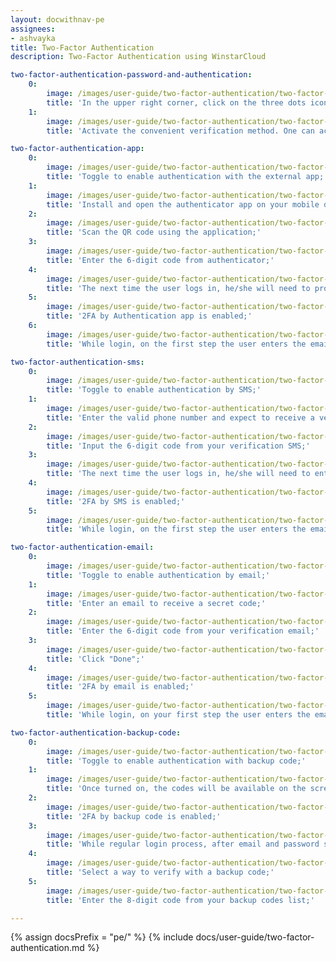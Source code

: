 ```yaml
---
layout: docwithnav-pe
assignees:
- ashvayka
title: Two-Factor Authentication
description: Two-Factor Authentication using WinstarCloud

two-factor-authentication-password-and-authentication:
    0:
        image: /images/user-guide/two-factor-authentication/two-factor-authentication-password-and-authentication-1-pe.png
        title: 'In the upper right corner, click on the three dots icon. In the dropdown menu, proceed with "Security";'
    1:
        image: /images/user-guide/two-factor-authentication/two-factor-authentication-password-and-authentication-2-pe.png
        title: 'Activate the convenient verification method. One can activate multiple providers. Save changes.'

two-factor-authentication-app:
    0:
        image: /images/user-guide/two-factor-authentication/two-factor-authentication-app-1-pe.png
        title: 'Toggle to enable authentication with the external app;'
    1:
        image: /images/user-guide/two-factor-authentication/two-factor-authentication-app-2-pe.png
        title: 'Install and open the authenticator app on your mobile device;'
    2:
        image: /images/user-guide/two-factor-authentication/two-factor-authentication-app-3-pe.png
        title: 'Scan the QR code using the application;'
    3:
        image: /images/user-guide/two-factor-authentication/two-factor-authentication-app-4-pe.png
        title: 'Enter the 6-digit code from authenticator;'
    4:
        image: /images/user-guide/two-factor-authentication/two-factor-authentication-app-5-pe.png
        title: 'The next time the user logs in, he/she will need to provide the code rendered by the application. Click "Done";'
    5:
        image: /images/user-guide/two-factor-authentication/two-factor-authentication-app-6-pe.png
        title: '2FA by Authentication app is enabled;'
    6:
        image: /images/user-guide/two-factor-authentication/two-factor-authentication-app-7-pe.png
        title: 'While login, on the first step the user enters the email and password. Afterward, user should enter the security code from the authenticator app.'

two-factor-authentication-sms:
    0:
        image: /images/user-guide/two-factor-authentication/two-factor-authentication-sms-1-pe.png
        title: 'Toggle to enable authentication by SMS;'
    1:
        image: /images/user-guide/two-factor-authentication/two-factor-authentication-sms-3-pe.png
        title: 'Enter the valid phone number and expect to receive a verification short message;'
    2:
        image: /images/user-guide/two-factor-authentication/two-factor-authentication-sms-4-pe.png
        title: 'Input the 6-digit code from your verification SMS;'
    3:
        image: /images/user-guide/two-factor-authentication/two-factor-authentication-sms-5-pe.png
        title: 'The next time the user logs in, he/she will need to enter the code from SMS. Click "Done";'
    4:
        image: /images/user-guide/two-factor-authentication/two-factor-authentication-sms-6-pe.png
        title: '2FA by SMS is enabled;'
    5:
        image: /images/user-guide/two-factor-authentication/two-factor-authentication-sms-7-pe.png
        title: 'While login, on the first step the user enters the email and password. Afterward, user should enter the security code from your SMS.'

two-factor-authentication-email:
    0:
        image: /images/user-guide/two-factor-authentication/two-factor-authentication-email-1-pe.png
        title: 'Toggle to enable authentication by email;'
    1:
        image: /images/user-guide/two-factor-authentication/two-factor-authentication-email-2-pe.png
        title: 'Enter an email to receive a secret code;'
    2:
        image: /images/user-guide/two-factor-authentication/two-factor-authentication-email-4-pe.png
        title: 'Enter the 6-digit code from your verification email;'
    3:
        image: /images/user-guide/two-factor-authentication/two-factor-authentication-email-5-pe.png
        title: 'Click "Done";'
    4:
        image: /images/user-guide/two-factor-authentication/two-factor-authentication-email-6-pe.png
        title: '2FA by email is enabled;'
    5:
        image: /images/user-guide/two-factor-authentication/two-factor-authentication-email-9-pe.png
        title: 'While login, on your first step the user enters the email and password. Afterward, user should enter the security code from your mailbox.'

two-factor-authentication-backup-code:
    0:
        image: /images/user-guide/two-factor-authentication/two-factor-authentication-backup-code-1-pe.png
        title: 'Toggle to enable authentication with backup code;'
    1:
        image: /images/user-guide/two-factor-authentication/two-factor-authentication-backup-code-2-pe.png
        title: 'Once turned on, the codes will be available on the screen. The user can download them (txt) or print them. Each backup code can be used once;'
    2:
        image: /images/user-guide/two-factor-authentication/two-factor-authentication-backup-code-3-pe.png
        title: '2FA by backup code is enabled;'
    3:
        image: /images/user-guide/two-factor-authentication/two-factor-authentication-backup-code-5-pe.png
        title: 'While regular login process, after email and password step click “Try another way” button;'
    4:
        image: /images/user-guide/two-factor-authentication/two-factor-authentication-backup-code-6-pe.png
        title: 'Select a way to verify with a backup code;'
    5:
        image: /images/user-guide/two-factor-authentication/two-factor-authentication-backup-code-7-pe.png
        title: 'Enter the 8-digit code from your backup codes list;'

---
```


{% assign docsPrefix = "pe/" %}
{% include docs/user-guide/two-factor-authentication.md %}